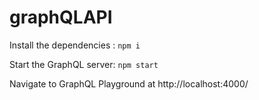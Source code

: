 # graphQLAPI

Install the dependencies : `npm i`

Start the GraphQL server: `npm start`

Navigate to GraphQL Playground at http://localhost:4000/
